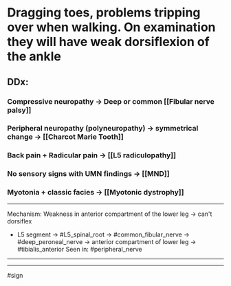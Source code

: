 # Dragging toes, problems tripping over when walking. On examination they will have weak dorsiflexion of the ankle
## DDx:
### Compressive neuropathy -> Deep or common [[Fibular nerve palsy]]
### Peripheral neuropathy (polyneuropathy) -> symmetrical change -> [[Charcot Marie Tooth]]
### Back pain + Radicular pain -> [[L5 radiculopathy]]
### No sensory signs with UMN findings -> [[MND]]
### Myotonia + classic facies -> [[Myotonic dystrophy]]

---
Mechanism: Weakness in anterior compartment of the lower leg -> can't dorsiflex
- L5 segment -> #L5_spinal_root -> #common_fibular_nerve -> #deep_peroneal_nerve -> anterior compartment of lower leg -> #tibialis_anterior
Seen in: #peripheral_nerve 

---

---
#sign 
